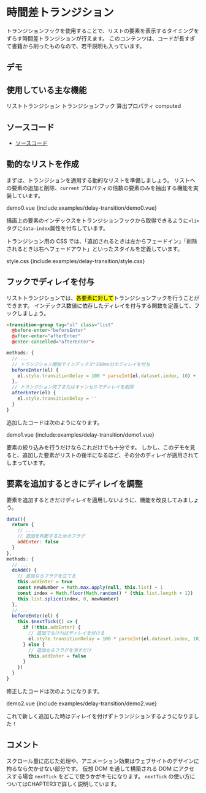 # 時間差トランジション

トランジションフックを使用することで、リストの要素を表示するタイミングをずらす時間差トランジションが行えます。
このコンテンツは、コードが長すぎて書籍から削ったものなので、若干説明も入っています。

## デモ

<client-only>
<demo-block>
  <examples-delay-transition-demo2/>
</demo-block>
</client-only>

## 使用している主な機能

<page-info page="205">リストトランジション</page-info>
<page-info page="212">トランジションフック</page-info>
<page-info page="120">算出プロパティ computed</page-info>

## ソースコード

- [ソースコード](https://github.com/mio3io/cr-vue/tree/master/docs/.vuepress/components/examples/delay-transition)

## 動的なリストを作成

まずは、トランジションを適用する動的なリストを準備しましょう。
リストへの要素の追加と削除、`current` プロパティの倍数の要素のみを抽出する機能を実装しています。

<code-caption>demo0.vue</code-caption>
{include:examples/delay-transition/demo0.vue}

描画上の要素のインデックスをトランジションフックから取得できるように`<li>`タグに`data-index`属性を付与しています。

トランジション用の CSS では、「追加されるときは左からフェードイン」「削除されるときは右へフェードアウト」といったスタイルを定義しています。

<code-caption>style.css</code-caption>
{include:examples/delay-transition/style.css}

## フックでディレイを付与

リストトランジションでは、<mark>各要素に対して</mark>トランジションフックを行うことができます。
インデックス数値に依存したディレイを付与する関数を定義して、フックしましょう。

```html
<transition-group tag="ul" class="list"
  @before-enter="beforeEnter"
  @after-enter="afterEnter"
  @enter-cancelled="afterEnter">
```

```js
methods: {
  // ...
  // トランジション開始でインデックス*100ms分のディレイを付与
  beforeEnter(el) {
    el.style.transitionDelay = 100 * parseInt(el.dataset.index, 10) + 'ms'
  },
  // トランジション完了またはキャンセルでディレイを削除
  afterEnter(el) {
    el.style.transitionDelay = ''
  }
}
```

追加したコードは次のようになります。

<code-caption>demo1.vue</code-caption>
{include:examples/delay-transition/demo1.vue}

<demo-block>
  <examples-delay-transition-demo1/>
</demo-block>

要素の絞り込みを行うだけならこれだけでも十分です。
しかし、このデモを見ると、追加した要素がリストの後半になるほど、その分のディレイが適用されてしまっています。

## 要素を追加するときにディレイを調整

要素を追加するときだけディレイを適用しないように、機能を改良してみましょう。

```js
data(){
  return {
    // ...
    // 追加を判断するためのフラグ
    addEnter: false
  }
},
methods: {
  // ...
  doAdd() {
    // 追加ならフラグを立てる
    this.addEnter = true
    const newNumber = Math.max.apply(null, this.list) + 1
    const index = Math.floor(Math.random() * (this.list.length + 1))
    this.list.splice(index, 0, newNumber)
  },
  // ...
  beforeEnter(el) {
    this.$nextTick(() => {
      if (!this.addEnter) {
        // 追加でなければディレイを付ける
        el.style.transitionDelay = 100 * parseInt(el.dataset.index, 10) + 'ms'
      } else {
        // 追加ならフラグを消すだけ
        this.addEnter = false
      }
    })
  }
}
```

修正したコードは次のようになります。

<code-caption>demo2.vue</code-caption>
{include:examples/delay-transition/demo2.vue}

<demo-block>
  <examples-delay-transition-demo2/>
</demo-block>

これで新しく追加した時はディレイを付けずトランジションするようになりました！

## コメント

スクロール量に応じた処理や、アニメーション効果はウェブサイトのデザインに拘るなら欠かせない部分です。
仮想 DOM を通して構築される DOM にアクセスする場合 `nextTick` をどこで使うかがキモになります。
`nextTick` の使い方についてはCHAPTER3で詳しく説明しています。
